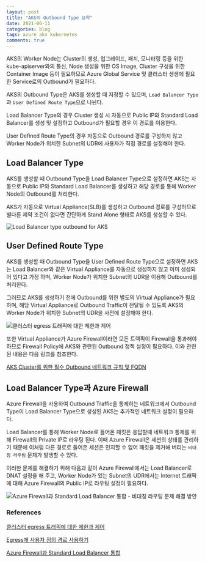 ```yaml
---
layout: post
title: "AKS의 Outbound Type 요약"
date: 2021-06-11
categories: blog
tags: azure aks kubernetes
comments: true
---
```

AKS의 Worker Node는 Cluster의 생성, 업그레이드, 패치, 모니터링 등을 위한 kube-apiserver와의 통신, Node 생성을 위한 OS Image, Cluster 구성을 위한 Container Image 등이 필요하므로 Azure Global Service 및 클러스터 생생에 필요한 Service로의 Outbound가 필요하다.

AKS의 Outbound Type은 AKS를 생성할 때 지정할 수 있으며, `Load Balancer Type`과 `User Defined Route Type`으로 나뉜다.

Load Balancer Type의 경우 Cluster 생성 시 자동으로 Public IP와 Standard Load Balancer를 생성 및 설정하고 Outbound가 필요할 경우 이 경로를 이용한다.

User Defined Route Type의 경우 자동으로 Outbound 경로를 구성하지 않고 Worker Node가 위치한 Subnet의 UDR에 사용자가 직접 경로를 설정해야 한다.

## Load Balancer Type

AKS를 생성할 때 Outbound Type을 Load Balancer Type으로 설정하면 AKS는 자동으로 Public IP와 Standard Load Balancer를 생성하고 해당 경로를 통해 Worker Node의 Outbound를 처리한다.

AKS가 자동으로 Virtual Appliance(SLB)를 생성하고 Outbound 경로를 구성하므로 별다른 제약 조건이 없다면 간단하게 Stand Alone 형태로 AKS를 생성할 수 있다.

![Load Balancer type outbound for AKS]({{site.url}}/assets/images/aks-slb-outbound.png)

## User Defined Route Type

AKS를 생성할 때 Outbound Type을 User Defined Route Type으로 설정하면 AKS는  Load Balancer와 같은 Virtual Appliance를 자동으로 생성하지 않고 이미 생성되어 있다고 가정 하며, Worker Node가 위치한 Subnet의 UDR을 이용해 Outbound를 처리한다.

그러므로 AKS를 생성하기 전에 Outbound를 위한 별도의 Virtual Appliance가 필요하며, 해당 Virtual Appliance로 Outbound Traffic이 전달될 수 있도록 AKS의 Worker Node가 위치한 Subnet의 UDR을 사전에 설정해야 한다.

![클러스터 egress 트래픽에 대한 제한과 제어](https://docs.microsoft.com/en-us/azure/aks/media/limit-egress-traffic/aks-azure-firewall-egress.png)

또한 Virtual Appliance가 Azure Firewall이라면 모든 트랙픽이 Firewall을 통과해야 하므로 Firewall Policy에 AKS와 관련된 Outbound 정책 설정이 필요하다. 이와 관련된 내용은 다음 링크를 참조한다.

[AKS Cluster를 위한 필수 Outbound 네트워크 규칙 및 FQDN](https://docs.microsoft.com/en-us/azure/aks/limit-egress-traffic#required-outbound-network-rules-and-fqdns-for-aks-clusters)

## Load Balancer Type과 Azure Firewall

Azure Firewall을 사용하여 Outbound Traffic을 통제하는 네트워크에서 Outbound Type이 Load Balancer Type으로 생성된 AKS는 추가적인 네트워크 설정이 필요하다.

Load Balancer를 통해 Worker Node로 들어온 패킷은 응답할때 네트워크 통제를 위해 Firewall의 Private IP로 라우팅 된다. 이때 Azure Firewall은 세션의 상태를 관리하기 때문에 이처럼 다른 경로로 들어온 세션은 인지할 수 없어 패킷을 제거해 버리는 `비대칭 라우팅` 문제가 발생할 수 있다.

이러한 문제를 해결하기 위해 다음과 같이 Azure Firewall에서는 Load Balancer로 DNAT 설정을 해 주고, Worker Node가 있는 Subnet의 UDR에서는 Internet 트래픽에 대해 Azure Firewall의 Public IP로 라우팅 설정이 필요하다.

![Azure Firewall과 Standard Load Balancer 통합 - 비대칭 라우팅 문제 해결 방안](https://docs.microsoft.com/en-us/azure/firewall/media/integrate-lb/firewall-lb-asymmetric.png)

### References

[클러스터 egress 트래픽에 대한 제한과 제어](https://docs.microsoft.com/en-us/azure/aks/limit-egress-traffic#restrict-egress-traffic-using-azure-firewall)

[Egress에 사용자 정의 경로 사용하기](https://docs.microsoft.com/en-us/azure/aks/egress-outboundtype)

[Azure Firewall과 Standard Load Balancer 통합](https://docs.microsoft.com/en-us/azure/firewall/integrate-lb)
